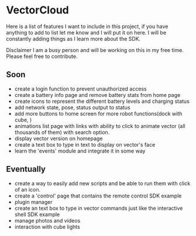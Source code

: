 # VectorCloud
Here is a list of features I want to include in this project, if you have
anything to add to list let me know and I will put it on here. I will be constantly adding things as I learn more about the SDK.

Disclaimer  I am a busy person and will be working on this in my free time. Please feel free to
contribute.

## Soon
* create a login function to prevent unauthorized access
* create a battery info page and remove battery stats from home page
* create icons to represent the different battery levels and charging status
* add network state, pose, status output to status
* add more buttons to home screen for more robot functions(dock with cube, )
* animations list page with links with ability to click to animate vector (all thousands of them) with search option.
* display vector version on homepage
* create a text box to type in text to display on vector's face
* learn the 'events' module and integrate it in some way

## Eventually
* create a way to easily add new scripts and be able to run them with click of an icon.
* create a 'control' page that contains the remote control SDK example
* plugin manager
* create an text box to type in vector commands just like the interactive shell SDK example
* manage photos and videos
* interaction with cube lights
